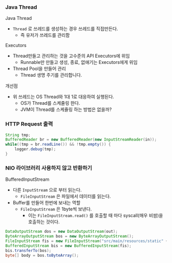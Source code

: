 ### Java Thread

Java Thread

- `Thread` 로 쓰레드를 생성하는 경우 쓰레드를 직접만든다.
    - 즉 유저가 쓰레드를 관리함

Executors

- Thread만들고 관리하는 것을 고수준의 API Executors에 위임
    - Runnable만 만들고 생성, 종료, 없애기는 Executors에게 위임
- Thread Pool을 만들어 관리
    - Thread 생명 주기를 관리합니다.

개선점

- 위 쓰레드는 OS Thread와 1대 1로 대응하여 실행된다.
    - OS가 Thread를 스케쥴링 한다.
    - JVM이 Thread를 스케쥴링 하는 방법은 없을까?

### HTTP Request 출력

```java
String tmp;
BufferedReader br = new BufferedReader(new InputStreamReader(in));
while((tmp = br.readLine()) && !tmp.empty()) {
	logger.debug(tmp);
}
```

### NIO 라이브러리 사용하지 않고 반환하기

BufferedInputStream

- 다른 `InputStream` 으로 부터 읽는다.
    - `FileInputStream` 은 파일에서 데이터를 읽는다.
- Buffer를 만들어 한번에 보내는 역할
    - `FileInputStream` 은 1byte씩 보낸다.
        - 이는 `FileInputStream.read()` 를 호출할 때 마다 syscall(매우 비쌈)을 호출하는 것이다.

```java
DataOutputStream dos = new DataOutputStream(out);
ByteArrayOutputStream bos = new ByteArrayOutputStream();
FileInputStream fis = new FileInputStream("src/main/resources/static" + request.getPath());
BufferedInputStream bis = new BufferedInputStream(fis);
bis.transferTo(bos);
byte[] body = bos.toByteArray();
```
